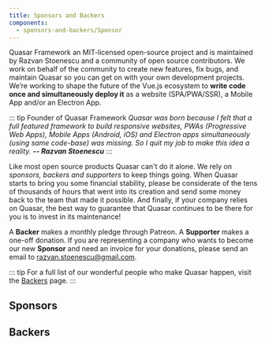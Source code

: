 ```yaml
---
title: Sponsors and Backers
components:
  - sponsors-and-backers/Sponsor
---
```


Quasar Framework an MIT-licensed open-source project and is maintained by Razvan Stoenescu and a community of open source contributors. We work on behalf of the community to create new features, fix bugs, and maintain Quasar so you can get on with your own development projects. We’re working to shape the future of the Vue.js ecosystem to **write code once and simultaneously deploy it** as a website (SPA/PWA/SSR), a Mobile App and/or an Electron App.

::: tip Founder of Quasar Framework
*Quasar was born because I felt that a full featured framework to build responsive websites, PWAs (Progressive Web Apps), Mobile Apps (Android, iOS) and Electron apps simultaneously (using same code-base) was missing. So I quit my job to make this idea a reality. **-- Razvan Stoenescu***
:::

Like most open source products Quasar can't do it alone. We rely on *sponsors, backers and supporters* to keep things going. When Quasar starts to bring you some financial stability, please be considerate of the tens of thousands of hours that went into its creation and send some money back to the team that made it possible. And finally, if your company relies on Quasar, the best way to guarantee that Quasar continues to be there for you is to invest in its maintenance!

A **Backer** makes a monthly pledge through Patreon. A **Supporter** makes a one-off donation. If you are representing a company who wants to become our new **Sponsor** and need an invoice for your donations, please send an email to razvan.stoenescu@gmail.com.

<div class="row q-gutter-sm">
  <q-btn
    push
    color="primary"
    style="height: 50px;"
    icon-right="launch"
    label="Become a Backer"
    type="a"
    href="https://www.patreon.com/quasarframework"
    target="_blank"
  />

  <q-btn
    push
    color="secondary"
    style="height: 50px;"
    icon-right="launch"
    label="Become a Supporter"
    type="a"
    href="https://stripe.com/quasarframework"
    target="_blank"
  />
</div>

::: tip
For a full list of our wonderful people who make Quasar happen, visit the [Backers](https://github.com/quasarframework/quasar/blob/dev/backers.md) page.
:::

## Sponsors

<div class="q-gutter-sm row items-start">
  <sponsor img="think-health-data.png" name="Think Health Data" />

  <sponsor img="truelogic.png" name="Truelogic" url="https://truelogic.com/" />

  <sponsor img="taylored-technology.jpeg" name="Taylored Technology" url="https://tayloredtechnology.net/" />
</div>

## Backers

<div class="q-gutter-sm row">
  <sponsor img="campus-cloud-services.png" name="campus Cloud Services" url="http://campuscloudservices.com/" />

  <sponsor img="juggle-street.png" name="Juggle Street" url="https://www.jugglestreet.com.au/" />

  <sponsor img="com-com-services.png" name="Com Com Services" url="http://comcomservices.com/" />

  <sponsor img="kalisio.png" name="Kalisio" url="https://kalisio.com/" />

  <sponsor img="platform-purple.png" name="Platform Purple" url="https://platformpurple.com/" />

  <sponsor img="bgasoft.png" name="BGASoft" url="https://www.bgasoft.com/" />

  <sponsor img="letsbutterfly.png" name="LetsButterfly" url="https://www.letsbutterfly.com/" />

  <sponsor name="Jeff Cole" />
</div>
